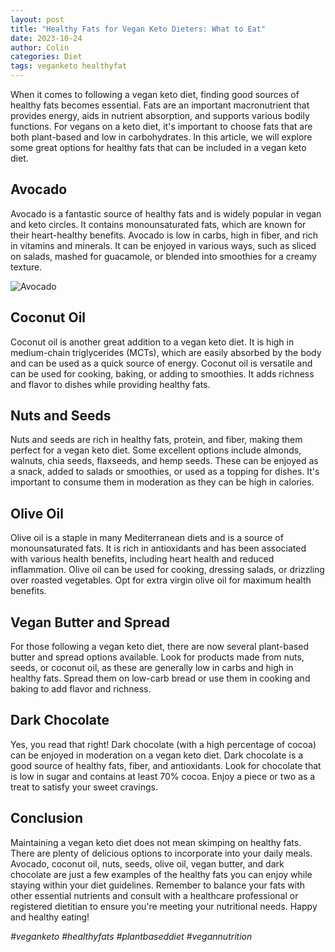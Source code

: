 ```yaml
---
layout: post
title: "Healthy Fats for Vegan Keto Dieters: What to Eat"
date: 2023-10-24
author: Colin
categories: Diet
tags: veganketo healthyfat
---
```


When it comes to following a vegan keto diet, finding good sources of healthy fats becomes essential. Fats are an important macronutrient that provides energy, aids in nutrient absorption, and supports various bodily functions. For vegans on a keto diet, it's important to choose fats that are both plant-based and low in carbohydrates. In this article, we will explore some great options for healthy fats that can be included in a vegan keto diet.

## Avocado

Avocado is a fantastic source of healthy fats and is widely popular in vegan and keto circles. It contains monounsaturated fats, which are known for their heart-healthy benefits. Avocado is low in carbs, high in fiber, and rich in vitamins and minerals. It can be enjoyed in various ways, such as sliced on salads, mashed for guacamole, or blended into smoothies for a creamy texture.

![Avocado](https://source.unsplash.com/1600x900/?avocado) 

## Coconut Oil

Coconut oil is another great addition to a vegan keto diet. It is high in medium-chain triglycerides (MCTs), which are easily absorbed by the body and can be used as a quick source of energy. Coconut oil is versatile and can be used for cooking, baking, or adding to smoothies. It adds richness and flavor to dishes while providing healthy fats.

## Nuts and Seeds

Nuts and seeds are rich in healthy fats, protein, and fiber, making them perfect for a vegan keto diet. Some excellent options include almonds, walnuts, chia seeds, flaxseeds, and hemp seeds. These can be enjoyed as a snack, added to salads or smoothies, or used as a topping for dishes. It's important to consume them in moderation as they can be high in calories.

## Olive Oil

Olive oil is a staple in many Mediterranean diets and is a source of monounsaturated fats. It is rich in antioxidants and has been associated with various health benefits, including heart health and reduced inflammation. Olive oil can be used for cooking, dressing salads, or drizzling over roasted vegetables. Opt for extra virgin olive oil for maximum health benefits.

## Vegan Butter and Spread

For those following a vegan keto diet, there are now several plant-based butter and spread options available. Look for products made from nuts, seeds, or coconut oil, as these are generally low in carbs and high in healthy fats. Spread them on low-carb bread or use them in cooking and baking to add flavor and richness.

## Dark Chocolate

Yes, you read that right! Dark chocolate (with a high percentage of cocoa) can be enjoyed in moderation on a vegan keto diet. Dark chocolate is a good source of healthy fats, fiber, and antioxidants. Look for chocolate that is low in sugar and contains at least 70% cocoa. Enjoy a piece or two as a treat to satisfy your sweet cravings.

## Conclusion

Maintaining a vegan keto diet does not mean skimping on healthy fats. There are plenty of delicious options to incorporate into your daily meals. Avocado, coconut oil, nuts, seeds, olive oil, vegan butter, and dark chocolate are just a few examples of the healthy fats you can enjoy while staying within your diet guidelines. Remember to balance your fats with other essential nutrients and consult with a healthcare professional or registered dietitian to ensure you're meeting your nutritional needs. Happy and healthy eating!

*#veganketo #healthyfats #plantbaseddiet #vegannutrition*